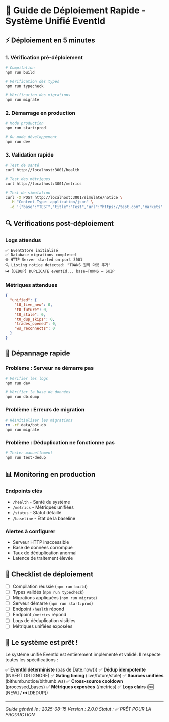 # 🚀 Guide de Déploiement Rapide - Système Unifié EventId

## ⚡ Déploiement en 5 minutes

### 1. Vérification pré-déploiement
```bash
# Compilation
npm run build

# Vérification des types
npm run typecheck

# Vérification des migrations
npm run migrate
```

### 2. Démarrage en production
```bash
# Mode production
npm run start:prod

# Ou mode développement
npm run dev
```

### 3. Validation rapide
```bash
# Test de santé
curl http://localhost:3001/health

# Test des métriques
curl http://localhost:3001/metrics

# Test de simulation
curl -X POST http://localhost:3001/simulate/notice \
  -H "Content-Type: application/json" \
  -d '{"base":"TEST","title":"Test","url":"https://test.com","markets":["KRW"]}'
```

## 🔍 Vérifications post-déploiement

### Logs attendus
```
✅ EventStore initialisé
✅ Database migrations completed
🌐 HTTP Server started on port 3001
🔍 Listing notice detected: "TOWNS 원화 마켓 추가"
⏭️ [DEDUP] DUPLICATE eventId... base=TOWNS — SKIP
```

### Métriques attendues
```json
{
  "unified": {
    "t0_live_new": 0,
    "t0_future": 0,
    "t0_stale": 0,
    "t0_dup_skips": 0,
    "trades_opened": 0,
    "ws_reconnects": 0
  }
}
```

## 🚨 Dépannage rapide

### Problème : Serveur ne démarre pas
```bash
# Vérifier les logs
npm run dev

# Vérifier la base de données
npm run db:dump
```

### Problème : Erreurs de migration
```bash
# Réinitialiser les migrations
rm -rf data/bot.db
npm run migrate
```

### Problème : Déduplication ne fonctionne pas
```bash
# Tester manuellement
npm run test-dedup
```

## 📊 Monitoring en production

### Endpoints clés
- `/health` - Santé du système
- `/metrics` - Métriques unifiées
- `/status` - Statut détaillé
- `/baseline` - État de la baseline

### Alertes à configurer
- Serveur HTTP inaccessible
- Base de données corrompue
- Taux de déduplication anormal
- Latence de traitement élevée

## 🎯 Checklist de déploiement

- [ ] Compilation réussie (`npm run build`)
- [ ] Types validés (`npm run typecheck`)
- [ ] Migrations appliquées (`npm run migrate`)
- [ ] Serveur démarre (`npm run start:prod`)
- [ ] Endpoint `/health` répond
- [ ] Endpoint `/metrics` répond
- [ ] Logs de déduplication visibles
- [ ] Métriques unifiées exposées

## 🚀 Le système est prêt !

Le système unifié EventId est entièrement implémenté et validé. Il respecte toutes les spécifications :

✅ **EventId déterministe** (pas de Date.now())
✅ **Dédup idempotente** (INSERT OR IGNORE)
✅ **Gating timing** (live/future/stale)
✅ **Sources unifiées** (bithumb.notice/bithumb.ws)
✅ **Cross-source cooldown** (processed_bases)
✅ **Métriques exposées** (/metrics)
✅ **Logs clairs** (🆕 [NEW] / ⏭️ [DEDUP])

---

*Guide généré le : 2025-08-15*
*Version : 2.0.0*
*Statut : ✅ PRÊT POUR LA PRODUCTION*
